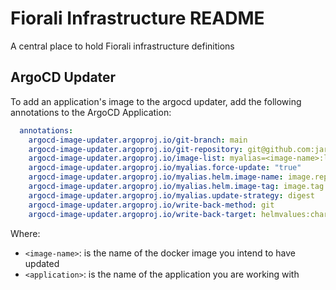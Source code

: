 # Fiorali Infrastructure README

A central place to hold Fiorali infrastructure definitions

## ArgoCD Updater

To add an application's image to the argocd updater, add the following annotations to the ArgoCD Application:

```yaml
  annotations:
    argocd-image-updater.argoproj.io/git-branch: main
    argocd-image-updater.argoproj.io/git-repository: git@github.com:jaredfiorali/infrastructure.git
    argocd-image-updater.argoproj.io/image-list: myalias=<image-name>:latest
    argocd-image-updater.argoproj.io/myalias.force-update: "true"
    argocd-image-updater.argoproj.io/myalias.helm.image-name: image.repository
    argocd-image-updater.argoproj.io/myalias.helm.image-tag: image.tag
    argocd-image-updater.argoproj.io/myalias.update-strategy: digest
    argocd-image-updater.argoproj.io/write-back-method: git
    argocd-image-updater.argoproj.io/write-back-target: helmvalues:charts/fiorali/<application>.yaml
```

Where:

- `<image-name>`: is the name of the docker image you intend to have updated
- `<application>`: is the name of the application you are working with
